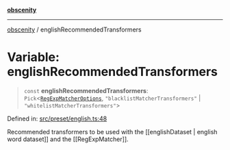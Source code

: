 [**obscenity**](../README.md)

***

[obscenity](../README.md) / englishRecommendedTransformers

# Variable: englishRecommendedTransformers

> `const` **englishRecommendedTransformers**: `Pick`\<[`RegExpMatcherOptions`](../interfaces/RegExpMatcherOptions.md), `"blacklistMatcherTransformers"` \| `"whitelistMatcherTransformers"`\>

Defined in: [src/preset/english.ts:48](https://github.com/jo3-l/obscenity/blob/df55df57c9cde0cfef01d92ac049af8e5d6ff36a/src/preset/english.ts#L48)

Recommended transformers to be used with the [[englishDataset | english word
dataset]] and the [[RegExpMatcher]].

